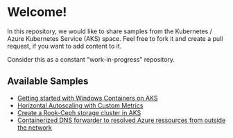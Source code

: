 # Welcome! ##

In this repository, we would like to share samples from the Kubernetes / Azure Kubernetes Service (AKS) space. Feel free to fork it and create a pull request, if you want to add content to it.

Consider this as a constant "work-in-progress" repository.

## Available Samples ##

- [Getting started with Windows Containers on AKS](windows-containers-get-started/README.md)
- [Horizontal Autoscaling with Custom Metrics](hpa-custom-metrics/README.md)
- [Create a Rook-Ceph storage cluster in AKS](rook-ceph/README.md)
- [Containerized DNS forwarder to resolved Azure ressources from outside the network](containerized-dns-forwarder/README.md)